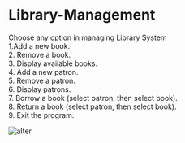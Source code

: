 # Library-Management
Choose any option in managing Library System <br/>
1.Add a new book. <br/>
2. Remove a book.<br/>
3. Display available books.<br/>
4. Add a new patron.<br/>
5. Remove a patron.<br/>
6. Display patrons. <br/>
7. Borrow a book (select patron, then select book).<br/>
8. Return a book (select patron, then select book). <br/>
9. Exit the program.<br/>

<img src="" alt="alter"/>
